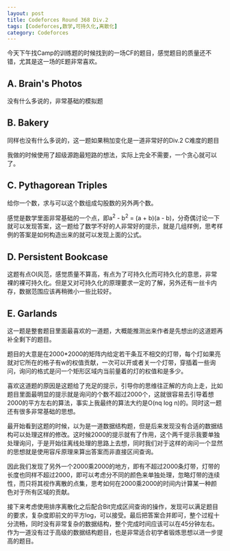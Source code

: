 ```yaml
---
layout: post
title: Codeforces Round 368 Div.2
tags: [Codeforces,数学,可持久化,离散化]
category: Codeforces
---
```


今天下午找Camp的训练题的时候找到的一场CF的题目，感觉题目的质量还不错，尤其是这一场的E题非常喜欢。

## A. Brain's Photos

没有什么多说的，非常基础的模拟题

## B. Bakery

同样也没有什么多说的，这一题如果稍加变化是一道非常好的Div.2 C难度的题目

我做的时候使用了超级源跑最短路的想法，实际上完全不需要，一个贪心就可以了。

## C. Pythagorean Triples

给你一个数，求与可以这个数组成勾股数的另外两个数。

感觉是数学里面非常基础的一个点，即a<sup>2</sup> - b<sup>2</sup> = (a + b)(a - b)，分奇偶讨论一下就可以发现答案，这一题给了数学不好的人非常好的提示，就是几组样例，思考样例的答案是如何构造出来的就可以发现上面的公式。

## D. Persistent Bookcase

这题有点OI风范，感觉质量不算高，有点为了可持久化而可持久化的意思，非常裸的裸可持久化。但是又对可持久化的原理要求一定的了解，另外还有一丝卡内存，数据范围应该再稍微小一些比较好。

## E. Garlands

这一题是整套题目里面最喜欢的一道题，大概能推测出来作者是先想出的这道题再补全剩下的题目。

题目的大意是在2000*2000的矩阵内给定若干条互不相交的灯带，每个灯如果亮就对它所在的格子有w的权值贡献，一次可以开或者关一个灯带，穿插着一些询问，询问的格式是问一个矩形区域内当前量着的灯的权值和是多少。

喜欢这道题的原因是这题给了充足的提示，引导你的思维往正解的方向上走，比如题目里面最明显的提示就是询问的个数不超过2000个，这就很容易去引导着想2000的平方左右的算法，事实上我最终的算法大约是O(nq log n)的。同时这一题还有很多非常基础的思想。

最开始看到这题的时候，以为是一道数据结构题，但是后来发现没有合适的数据结构可以处理这样的修改。这时候2000的提示就有了作用，这个两千提示我要单独处理询问，于是开始往离线处理的思路上去想，同时我们对于这样的询问一个显然的思想就是使用容斥原理来算出答案而非直接区间查询。

因此我们发现了另外一个2000乘2000的地方，即有不超过2000条灯带，灯带的长度也同样不超过2000，即可以考虑分不同的颜色来单独处理，忽略灯带的连续性，而只将其视作离散的点集，思考如何在2000乘2000的时间内计算某一种颜色对于所有区域的贡献。

接下来考虑使用排序离散化之后配合Bit完成区间查询的操作，发现可以满足题目的要求，复杂度即前文的平方log，可以接受。最后把答案合并即可，整个过程十分流畅，同时没有非常复杂的数据结构，整个完成时间应该可以在45分钟左右。作为一道没有过于高级的数据结构题目，也是非常适合初学者锻炼思想以进一步提高的题目。
